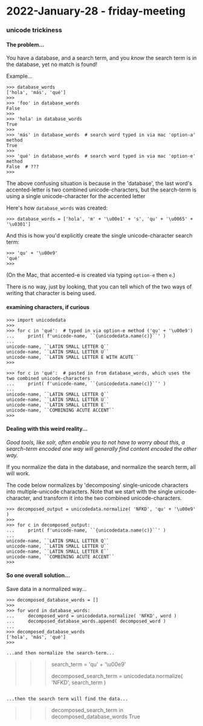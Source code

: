 2022-January-28 - friday-meeting
================================

### unicode trickiness

#### The problem...

You have a database, and a search term, and you _know_ the search term is in the database, yet no match is found!

Example...

```
>>> database_words
['hola', 'más', 'qué']
>>> 
>>> 'foo' in database_words
False
>>> 
>>> 'hola' in database_words
True
>>> 
>>> 'más' in database_words  # search word typed in via mac 'option-a' method
True
>>> 
>>> 'qué' in database_words  # search word typed in via mac 'option-e' method
False  # ???
>>> 
```

The above confusing situation is because in the 'database', the last word's accented-letter is two combined unicode-characters, but the search-term is using a single unicode-character for the accented letter 

Here's how `database_words` was created:

```
>>> database_words = ['hola', 'm' + '\u00e1' + 's', 'qu' + '\u0065' + '\u0301']
```

And this is how you'd explicitly create the single unicode-character search term:

```
>>> 'qu' + '\u00e9'
'qué'
>>> 
```

(On the Mac, that accented-e is created via typing `option-e` then `e`.)

There is no way, just by looking, that you can tell which of the two ways of writing that character is being used.


#### examining characters, if curious

```
>>> import unicodedata
>>> 
>>> for c in 'qué':  # typed in via option-e method ('qu' + '\u00e9')
...     print( f'unicode-name, ``{unicodedata.name(c)}``' )
... 
unicode-name, ``LATIN SMALL LETTER Q``
unicode-name, ``LATIN SMALL LETTER U``
unicode-name, ``LATIN SMALL LETTER E WITH ACUTE``
>>> 

>>> for c in 'qué':  # pasted in from database_words, which uses the two combined unicode-characters
...     print( f'unicode-name, ``{unicodedata.name(c)}``' )
... 
unicode-name, ``LATIN SMALL LETTER Q``
unicode-name, ``LATIN SMALL LETTER U``
unicode-name, ``LATIN SMALL LETTER E``
unicode-name, ``COMBINING ACUTE ACCENT``
>>> 
```


#### Dealing with this weird reality...

_Good tools, like solr, often enable you to not have to worry about this, a search-term encoded one way will generally find content encoded the other way._

If you normalize the data in the database, and normalize the search term, all will work.

The code below normalizes by 'decomposing' single-unicode characters into multiple-unicode characters. Note that we start with the single unicode-character, and transform it into the two combined unicode-characters.

```
>>> decomposed_output = unicodedata.normalize( 'NFKD', 'qu' + '\u00e9' )
>>> 
>>> for c in decomposed_output:
...     print( f'unicode-name, ``{unicodedata.name(c)}``' )
... 
unicode-name, ``LATIN SMALL LETTER Q``
unicode-name, ``LATIN SMALL LETTER U``
unicode-name, ``LATIN SMALL LETTER E``
unicode-name, ``COMBINING ACUTE ACCENT``
>>> 
```


#### So one overall solution... 

Save data in a normalized way...

```
>>> decomposed_database_words = []
>>> 
>>> for word in database_words:
...     decomposed_word = unicodedata.normalize( 'NFKD', word )
...     decomposed_database_words.append( decomposed_word )
... 
>>> decomposed_database_words
['hola', 'más', 'qué']
>>> 

...and then normalize the search-term...

```
>>> search_term = 'qu' + '\u00e9'
>>> 
>>> decomposed_search_term = unicodedata.normalize( 'NFKD', search_term )
>>>
```

...then the search term will find the data...

```
>>> decomposed_search_term in decomposed_database_words
True
>>> 
```
